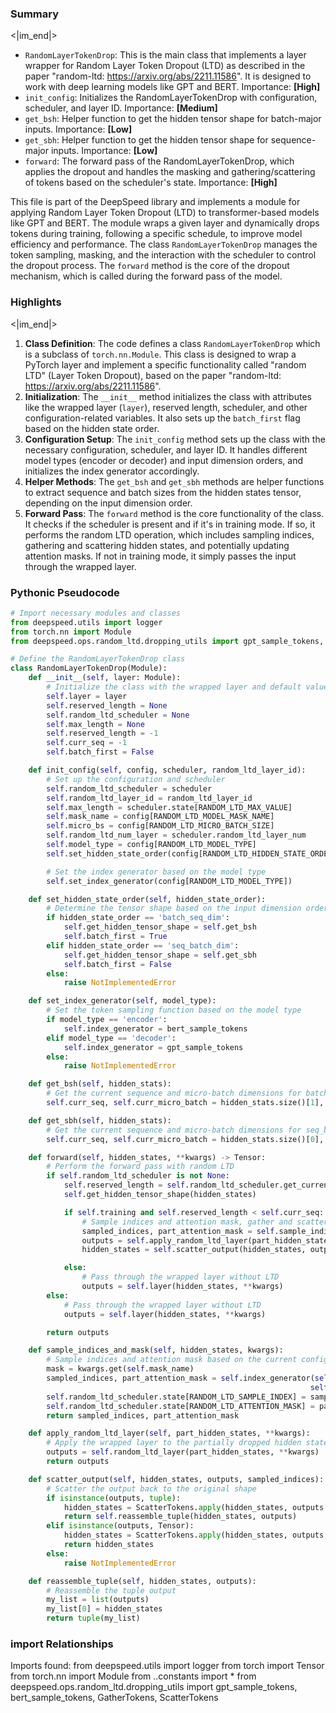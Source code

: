 

### Summary

<|im_end|>

* `RandomLayerTokenDrop`: This is the main class that implements a layer wrapper for Random Layer Token Dropout (LTD) as described in the paper "random-ltd: <https://arxiv.org/abs/2211.11586>". It is designed to work with deep learning models like GPT and BERT. Importance: **[High]**
* `init_config`: Initializes the RandomLayerTokenDrop with configuration, scheduler, and layer ID. Importance: **[Medium]**
* `get_bsh`: Helper function to get the hidden tensor shape for batch-major inputs. Importance: **[Low]**
* `get_sbh`: Helper function to get the hidden tensor shape for sequence-major inputs. Importance: **[Low]**
* `forward`: The forward pass of the RandomLayerTokenDrop, which applies the dropout and handles the masking and gathering/scattering of tokens based on the scheduler's state. Importance: **[High]** 

This file is part of the DeepSpeed library and implements a module for applying Random Layer Token Dropout (LTD) to transformer-based models like GPT and BERT. The module wraps a given layer and dynamically drops tokens during training, following a specific schedule, to improve model efficiency and performance. The class `RandomLayerTokenDrop` manages the token sampling, masking, and the interaction with the scheduler to control the dropout process. The `forward` method is the core of the dropout mechanism, which is called during the forward pass of the model.

### Highlights

<|im_end|>

1. **Class Definition**: The code defines a class `RandomLayerTokenDrop` which is a subclass of `torch.nn.Module`. This class is designed to wrap a PyTorch layer and implement a specific functionality called "random LTD" (Layer Token Dropout), based on the paper "random-ltd: https://arxiv.org/abs/2211.11586".
2. **Initialization**: The `__init__` method initializes the class with attributes like the wrapped layer (`layer`), reserved length, scheduler, and other configuration-related variables. It also sets up the `batch_first` flag based on the hidden state order.
3. **Configuration Setup**: The `init_config` method sets up the class with the necessary configuration, scheduler, and layer ID. It handles different model types (encoder or decoder) and input dimension orders, and initializes the index generator accordingly.
4. **Helper Methods**: The `get_bsh` and `get_sbh` methods are helper functions to extract sequence and batch sizes from the hidden states tensor, depending on the input dimension order.
5. **Forward Pass**: The `forward` method is the core functionality of the class. It checks if the scheduler is present and if it's in training mode. If so, it performs the random LTD operation, which includes sampling indices, gathering and scattering hidden states, and potentially updating attention masks. If not in training mode, it simply passes the input through the wrapped layer.

### Pythonic Pseudocode

```python
# Import necessary modules and classes
from deepspeed.utils import logger
from torch.nn import Module
from deepspeed.ops.random_ltd.dropping_utils import gpt_sample_tokens, bert_sample_tokens, GatherTokens, ScatterTokens

# Define the RandomLayerTokenDrop class
class RandomLayerTokenDrop(Module):
    def __init__(self, layer: Module):
        # Initialize the class with the wrapped layer and default values
        self.layer = layer
        self.reserved_length = None
        self.random_ltd_scheduler = None
        self.max_length = None
        self.reserved_length = -1
        self.curr_seq = -1
        self.batch_first = False

    def init_config(self, config, scheduler, random_ltd_layer_id):
        # Set up the configuration and scheduler
        self.random_ltd_scheduler = scheduler
        self.random_ltd_layer_id = random_ltd_layer_id
        self.max_length = scheduler.state[RANDOM_LTD_MAX_VALUE]
        self.mask_name = config[RANDOM_LTD_MODEL_MASK_NAME]
        self.micro_bs = config[RANDOM_LTD_MICRO_BATCH_SIZE]
        self.random_ltd_num_layer = scheduler.random_ltd_layer_num
        self.model_type = config[RANDOM_LTD_MODEL_TYPE]
        self.set_hidden_state_order(config[RANDOM_LTD_HIDDEN_STATE_ORDER])

        # Set the index generator based on the model type
        self.set_index_generator(config[RANDOM_LTD_MODEL_TYPE])

    def set_hidden_state_order(self, hidden_state_order):
        # Determine the tensor shape based on the input dimension order
        if hidden_state_order == 'batch_seq_dim':
            self.get_hidden_tensor_shape = self.get_bsh
            self.batch_first = True
        elif hidden_state_order == 'seq_batch_dim':
            self.get_hidden_tensor_shape = self.get_sbh
            self.batch_first = False
        else:
            raise NotImplementedError

    def set_index_generator(self, model_type):
        # Set the token sampling function based on the model type
        if model_type == 'encoder':
            self.index_generator = bert_sample_tokens
        elif model_type == 'decoder':
            self.index_generator = gpt_sample_tokens
        else:
            raise NotImplementedError

    def get_bsh(self, hidden_stats):
        # Get the current sequence and micro-batch dimensions for batch_seq_dim order
        self.curr_seq, self.curr_micro_batch = hidden_stats.size()[1], hidden_stats.size()[0]

    def get_sbh(self, hidden_stats):
        # Get the current sequence and micro-batch dimensions for seq_batch_dim order
        self.curr_seq, self.curr_micro_batch = hidden_stats.size()[0], hidden_stats.size()[1]

    def forward(self, hidden_states, **kwargs) -> Tensor:
        # Perform the forward pass with random LTD
        if self.random_ltd_scheduler is not None:
            self.reserved_length = self.random_ltd_scheduler.get_current_seq()
            self.get_hidden_tensor_shape(hidden_states)

            if self.training and self.reserved_length < self.curr_seq:
                # Sample indices and attention mask, gather and scatter hidden states
                sampled_indices, part_attention_mask = self.sample_indices_and_mask(hidden_states, kwargs)
                outputs = self.apply_random_ltd_layer(part_hidden_states, **kwargs)
                hidden_states = self.scatter_output(hidden_states, outputs, sampled_indices)

            else:
                # Pass through the wrapped layer without LTD
                outputs = self.layer(hidden_states, **kwargs)
        else:
            # Pass through the wrapped layer without LTD
            outputs = self.layer(hidden_states, **kwargs)

        return outputs

    def sample_indices_and_mask(self, hidden_states, kwargs):
        # Sample indices and attention mask based on the current configuration
        mask = kwargs.get(self.mask_name)
        sampled_indices, part_attention_mask = self.index_generator(self.reserved_length, self.curr_seq, self.curr_micro_batch,
                                                                   self.random_ltd_num_layer, hidden_states.device, mask)
        self.random_ltd_scheduler.state[RANDOM_LTD_SAMPLE_INDEX] = sampled_indices
        self.random_ltd_scheduler.state[RANDOM_LTD_ATTENTION_MASK] = part_attention_mask
        return sampled_indices, part_attention_mask

    def apply_random_ltd_layer(self, part_hidden_states, **kwargs):
        # Apply the wrapped layer to the partially dropped hidden states
        outputs = self.random_ltd_layer(part_hidden_states, **kwargs)
        return outputs

    def scatter_output(self, hidden_states, outputs, sampled_indices):
        # Scatter the output back to the original shape
        if isinstance(outputs, tuple):
            hidden_states = ScatterTokens.apply(hidden_states, outputs[0], sampled_indices[self.random_ltd_layer_id, :, :], self.batch_first)
            return self.reassemble_tuple(hidden_states, outputs)
        elif isinstance(outputs, Tensor):
            hidden_states = ScatterTokens.apply(hidden_states, outputs, sampled_indices[self.random_ltd_layer_id, :, :], self.batch_first)
            return hidden_states
        else:
            raise NotImplementedError

    def reassemble_tuple(self, hidden_states, outputs):
        # Reassemble the tuple output
        my_list = list(outputs)
        my_list[0] = hidden_states
        return tuple(my_list)
```


### import Relationships

Imports found:
from deepspeed.utils import logger
from torch import Tensor
from torch.nn import Module
from ..constants import *
from deepspeed.ops.random_ltd.dropping_utils import gpt_sample_tokens, bert_sample_tokens, GatherTokens, ScatterTokens